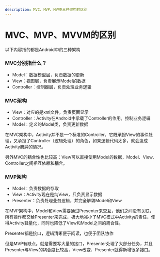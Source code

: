 ```yaml
---
description: MVC、MVP、MVVM三种架构的区别
---
```


# MVC、MVP、MVVM的区别

以下内容指的都是Android中的三种架构

### MVC分别指什么？

* Model：数据模型层，负责数据的更新
* View：视图层，负责展示Model的数据
* Controller：控制器层，负责处理业务逻辑

### MVC架构

* View：对应的是xml文件，负责页面显示
* Controller：Activity在Android中承载了Controller的作用，控制业务逻辑
* Model：定义的Model类，负责更新数据

在MVC架构中，Activity并不是一个标准的Controller，它既承担View的事件处理，又承担了Controller（逻辑处理）的角色，如果逻辑代码太多，就会造成Activity臃肿的情况。

另外MVC的耦合性也比较高：View可以直接使用Model的数据，Model、View、Controller之间相互依赖和耦合。

### MVP架构

* Model：负责数据的存取
* View：Activity现在是纯View，只负责显示数据
* Presenter：负责处理业务逻辑，并完全解耦Model和View

在MVP架构中，Model和View需要通过Presenter来交互，他们之间没有关联，所有操作都交给Presenter来完成，极大地减小了MVC模式中Activity的责任，使得Activity轻量化，同时也降低了View和Model之间的耦合性。

Presenter都是接口，逻辑清晰便于阅读，也便于团队协作

但是MVP有缺点，就是需要写大量的接口，Presenter处理了大部分任务，并且Presenter与View的耦合度比较高，View改变，Presenter就得新增很多接口。



